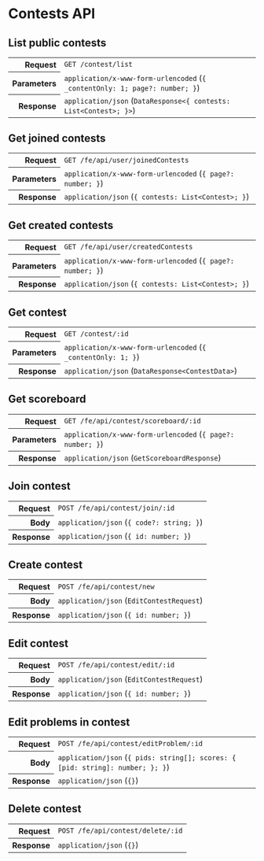 # Contests API

## List public contests

<table>
  <tr>
    <th align="right">Request</th>
    <td><code>GET /contest/list</code></td>
  </tr>
  <tr>
    <th align="right">Parameters</th>
    <td><code>application/x-www-form-urlencoded</code> (<code>{ _contentOnly: 1; page?: number; }</code>)</td>
  </tr>
  <tr>
    <th align="right">Response</th>
    <td><code>application/json</code> (<code>DataResponse&lt;{ contests: List&lt;Contest&gt;; }&gt;</code>)</td>
  </tr>
</table>

## Get joined contests

<table>
  <tr>
    <th align="right">Request</th>
    <td><code>GET /fe/api/user/joinedContests</code></td>
  </tr>
  <tr>
    <th align="right">Parameters</th>
    <td><code>application/x-www-form-urlencoded</code> (<code>{ page?: number; }</code>)</td>
  </tr>
  <tr>
    <th align="right">Response</th>
    <td><code>application/json</code> (<code>{ contests: List&lt;Contest&gt;; }</code>)</td>
  </tr>
</table>

## Get created contests

<table>
  <tr>
    <th align="right">Request</th>
    <td><code>GET /fe/api/user/createdContests</code></td>
  </tr>
  <tr>
    <th align="right">Parameters</th>
    <td><code>application/x-www-form-urlencoded</code> (<code>{ page?: number; }</code>)</td>
  </tr>
  <tr>
    <th align="right">Response</th>
    <td><code>application/json</code> (<code>{ contests: List&lt;Contest&gt;; }</code>)</td>
  </tr>
</table>

## Get contest

<table>
  <tr>
    <th align="right">Request</th>
    <td><code>GET /contest/:id</code></td>
  </tr>
  <tr>
    <th align="right">Parameters</th>
    <td><code>application/x-www-form-urlencoded</code> (<code>{ _contentOnly: 1; }</code>)</td>
  </tr>
  <tr>
    <th align="right">Response</th>
    <td><code>application/json</code> (<code>DataResponse&lt;ContestData&gt;</code>)</td>
  </tr>
</table>

## Get scoreboard

<table>
  <tr>
    <th align="right">Request</th>
    <td><code>GET /fe/api/contest/scoreboard/:id</code></td>
  </tr>
  <tr>
    <th align="right">Parameters</th>
    <td><code>application/x-www-form-urlencoded</code> (<code>{ page?: number; }</code>)</td>
  </tr>
  <tr>
    <th align="right">Response</th>
    <td><code>application/json</code> (<code>GetScoreboardResponse</code>)</td>
  </tr>
</table>

## Join contest

<table>
  <tr>
    <th align="right">Request</th>
    <td><code>POST /fe/api/contest/join/:id</code></td>
  </tr>
  <tr>
    <th align="right">Body</th>
    <td><code>application/json</code> (<code>{ code?: string; }</code>)</td>
  </tr>
  <tr>
    <th align="right">Response</th>
    <td><code>application/json</code> (<code>{ id: number; }</code>)</td>
  </tr>
</table>

## Create contest

<table>
  <tr>
    <th align="right">Request</th>
    <td><code>POST /fe/api/contest/new</code></td>
  </tr>
  <tr>
    <th align="right">Body</th>
    <td><code>application/json</code> (<code>EditContestRequest</code>)</td>
  </tr>
  <tr>
    <th align="right">Response</th>
    <td><code>application/json</code> (<code>{ id: number; }</code>)</td>
  </tr>
</table>

## Edit contest

<table>
  <tr>
    <th align="right">Request</th>
    <td><code>POST /fe/api/contest/edit/:id</code></td>
  </tr>
  <tr>
    <th align="right">Body</th>
    <td><code>application/json</code> (<code>EditContestRequest</code>)</td>
  </tr>
  <tr>
    <th align="right">Response</th>
    <td><code>application/json</code> (<code>{ id: number; }</code>)</td>
  </tr>
</table>

## Edit problems in contest

<table>
  <tr>
    <th align="right">Request</th>
    <td><code>POST /fe/api/contest/editProblem/:id</code></td>
  </tr>
  <tr>
    <th align="right">Body</th>
    <td><code>application/json</code> (<code>{ pids: string[]; scores: { [pid: string]: number; }; }</code>)</td>
  </tr>
  <tr>
    <th align="right">Response</th>
    <td><code>application/json</code> (<code>{}</code>)</td>
  </tr>
</table>

## Delete contest

<table>
  <tr>
    <th align="right">Request</th>
    <td><code>POST /fe/api/contest/delete/:id</code></td>
  </tr>
  <tr>
    <th align="right">Response</th>
    <td><code>application/json</code> (<code>{}</code>)</td>
  </tr>
</table>
